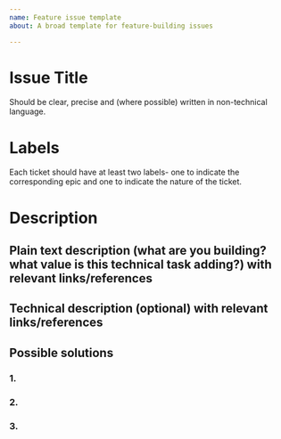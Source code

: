 ```yaml
---
name: Feature issue template
about: A broad template for feature-building issues

---
```


# Issue Title

Should be clear, precise and (where possible) written in non-technical language.

# Labels

Each ticket should have at least two labels- one to indicate the corresponding epic and one to indicate the nature of the ticket.

# Description

## Plain text description (what are you building? what value is this technical task adding?) with relevant links/references
## Technical description (optional) with relevant links/references
## Possible solutions
### 1.
### 2.
### 3.
